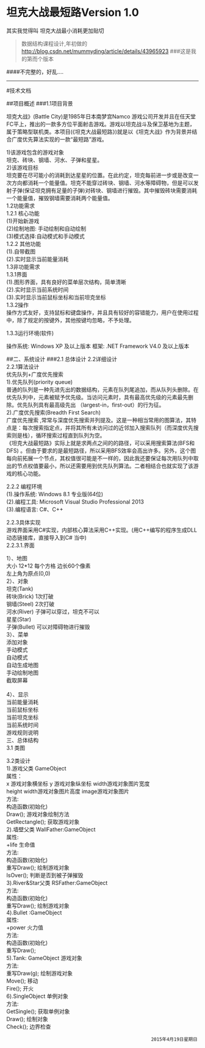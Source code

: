  
# 坦克大战最短路Version 1.0
其实我觉得叫 坦克大战最小消耗更加贴切
>数据结构课程设计,年初做的 
>http://blog.csdn.net/mummyding/article/details/43965923
###这是我的第而个版本

####不完整的，好乱....



----
#技术文档 

##项目概述
###1.1项目背景
<p>坦克大战》(Battle City)是1985年日本南梦宫Namco 游戏公司开发并且在任天堂FC平上，推出的一款多方位平面射击游戏。游戏以坦克战斗及保卫基地为主题，属于策略型联机类。本项目(《坦克大战最短路》)就是以《坦克大战》作为背景并结合广度优先算法实现的一款“最短路”游戏。<p>
1)该游戏包含的游戏对象<br>
坦克、砖块、钢墙、河水、子弹和星星。<br>
2)该游戏目标<br>
坦克要在尽可能小的消耗到达星星的位置。在此约定，坦克每前进一步或是改变一次方向都消耗一个能量值。坦克不能穿过砖块、钢墙、河水等障碍物，但是可以发射子弹(保证坦克拥有足量的子弹)对砖块、钢墙进行摧毁。其中摧毁砖块需要消耗一个能量值，摧毁钢墙需要消耗两个能量值。<br>
1.2功能需求<br>
1.2.1 核心功能<br>
(1)开始新游戏<br>
(2)绘制地图: 手动绘制和自动绘制<br>
(3)模式选择:自动模式和手动模式<br>
1.2.2 其他功能<br>
(1).自带截图<br>
(2).实时显示当前能量消耗<br>
1.3非功能需求<br>
1.3.1界面<br>
(1).图形界面，具有良好的菜单层次结构，简单清晰<br>
(2).实时显示当前系统时间<br>
(3).实时显示当前鼠标坐标和当前坦克坐标<br>
1.3.2操作<br>
操作方式友好，支持鼠标和键盘操作，并且具有较好的容错能力，用户在使用过程中，除了规定的按键外，其他按键均忽略，不予处理。<br>

1.3.3运行环境(软件)

操作系统: Windows XP 及以上版本
框架: .NET Framework V4.0 及以上版本

##二、系统设计 
###2.1 总体设计
2.2详细设计<br>
2.2.1算法设计<br>
优先队列+广度优先搜索<br>
1).优先队列(priority queue)<br>
普通的队列是一种先进先出的数据结构，元素在队列尾追加，而从队列头删除。在优先队列中，元素被赋予优先级。当访问元素时，具有最高优先级的元素最先删除。优先队列具有最高级先出 （largest-in，first-out）的行为征。<br>
2).广度优先搜索(Breadth First Search)<br>
广度优先搜索 ,常常与深度优先搜索并列提及。这是一种相当常用的图算法，其特点是：每次搜索指定点，并将其所有未访问过的近邻加入搜索队列（而深度优先搜索则是栈），循环搜索过程直到队列为空。<br>
《坦克大战最短路》实际上就是求两点之间的的路径，可以采用搜索算法(BFS和DFS) 。但由于要求的是最短路径，所以采用BFS效率会高出许多。另外，这个图每向前拓展一个节点，其权值很可能是不一样的，因此我还要保证每次用队列中取出的节点权值要最小，所以还需要用到优先队列算法。二者相结合也就实现了该游戏的核心功能。<br>

2.2.2 编程环境<br>
(1).操作系统: Windows 8.1 专业版(64位)<br>
(2).编程工具: Microsoft Visual Studio Professional 2013<br>
(3).编程语言: C#、C++<br>

2.2.3具体实现<br>
游戏界面采用C#实现，内部核心算法采用C++实现。(用C++编写的程序生成DLL 动态链接库，直接导入到C# 当中)<br>
2.2.3.1.界面<br>
 

1）、地图<br>
大小 12*12  每个方格 边长60个像素<br>
左上角为原点(0,0)<br>
2）、对象<br>
坦克(Tank)<br>
砖块(Brick)  1次打破<br>
钢墙(Steel)  2次打破<br>
河水(River)  子弹可以穿过，坦克不可以<br>
星星(Star)<br>
子弹(Bullet)  可以对障碍物进行摧毁<br>
3）、菜单<br>
添加对象<br>
手动模式<br>
自动模式<br>
自动生成地图<br>
手动绘制地图<br>
截取屏幕<br>
<br>
4）、显示<br>
当前能量消耗<br>
当前鼠标坐标<br>
当前坦克坐标<br>
当前系统时间<br>
游戏规则说明<br>
三、总体结构<br>
3.1 类图<br>

3.2类设计<br>
1).游戏父类 GameObject<br>
属性：<br>
x 游戏对象横坐标   y 游戏对象纵坐标   width游戏对象图片宽度<br>
height width游戏对象图片高度     image游戏对象图片<br>
方法:<br>
构造函数(初始化)<br>
Draw(); 游戏对象绘制方法<br>
GetRectangle();  获取游戏对象<br>
2).墙壁父类 WallFather:GameObject<br>
属性:<br>
+life 生命值<br>
方法:<br>
构造函数(初始化)<br>
重写Draw();  绘制游戏对象<br>
IsOver();  判断是否到被子弹摧毁<br>
3).River&Star父类 RSFather:GameObject<br>
方法:<br>
构造函数(初始化)<br>
重写Draw(); 绘制游戏对象<br>
4).Bullet :GameObject<br>
属性:<br>
+power 火力值<br>
方法:<br>
构造函数(初始化)<br>
重写Draw();<br>
5).Tank: GameObject 游戏对象<br>
方法:<br>
重写Draw(g); 绘制游戏对象<br>
Move(); 移动<br>
Fire(); 开火<br>
6).SingleObject  单例对象<br>
方法:<br>
GetSingle(); 获取单例对象<br>
Draw(); 绘制对象<br>
Check(); 边界检查<br>

 


                                                         2015年4月19日星期日 

